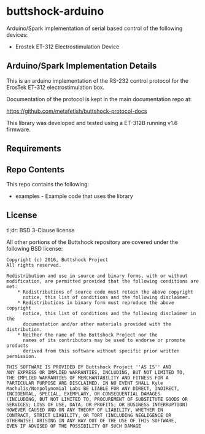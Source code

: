 # buttshock-arduino

Arduino/Spark implementation of serial based control of the following devices:

- Erostek ET-312 Electrostimulation Device

## Arduino/Spark Implementation Details

This is an arduino implementation of the RS-232 control protocol for the
ErosTek ET-312 electrostimulation box.

Documentation of the protocol is kept in the main documentation repo
at:

https://github.com/metafetish/buttshock-protocol-docs

This library was developed and tested using a ET-312B running v1.6
firmware.

## Requirements

## Repo Contents

This repo contains the following:

- examples - Example code that uses the library

## License

tl;dr: BSD 3-Clause license

All other portions of the Buttshock repository are covered under
the following BSD license:

    Copyright (c) 2016, Buttshock Project
    All rights reserved.

    Redistribution and use in source and binary forms, with or without
    modification, are permitted provided that the following conditions are met:
        * Redistributions of source code must retain the above copyright
          notice, this list of conditions and the following disclaimer.
        * Redistributions in binary form must reproduce the above copyright
          notice, this list of conditions and the following disclaimer in the
          documentation and/or other materials provided with the distribution.
        * Neither the name of the Buttshock Project nor the
          names of its contributors may be used to endorse or promote products
          derived from this software without specific prior written permission.

    THIS SOFTWARE IS PROVIDED BY Buttshock Project ''AS IS'' AND
    ANY EXPRESS OR IMPLIED WARRANTIES, INCLUDING, BUT NOT LIMITED TO,
    THE IMPLIED WARRANTIES OF MERCHANTABILITY AND FITNESS FOR A
    PARTICULAR PURPOSE ARE DISCLAIMED. IN NO EVENT SHALL Kyle
    Machulis/Nonpolynomial Labs BE LIABLE FOR ANY DIRECT, INDIRECT,
    INCIDENTAL, SPECIAL, EXEMPLARY, OR CONSEQUENTIAL DAMAGES
    (INCLUDING, BUT NOT LIMITED TO, PROCUREMENT OF SUBSTITUTE GOODS OR
    SERVICES; LOSS OF USE, DATA, OR PROFITS; OR BUSINESS INTERRUPTION)
    HOWEVER CAUSED AND ON ANY THEORY OF LIABILITY, WHETHER IN
    CONTRACT, STRICT LIABILITY, OR TORT (INCLUDING NEGLIGENCE OR
    OTHERWISE) ARISING IN ANY WAY OUT OF THE USE OF THIS SOFTWARE,
    EVEN IF ADVISED OF THE POSSIBILITY OF SUCH DAMAGE
